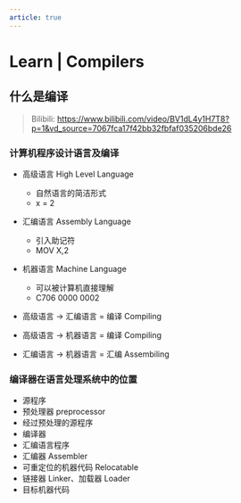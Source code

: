 ```yaml
---
article: true
---
```


# Learn | Compilers

## 什么是编译

> Bilibili: https://www.bilibili.com/video/BV1dL4y1H7T8?p=1&vd_source=7067fca17f42bb32fbfaf035206bde26

### 计算机程序设计语言及编译

- 高级语言  High Level Language
  - 自然语言的简洁形式
  - x = 2
- 汇编语言  Assembly Language
  - 引入助记符 
  - MOV X,2
- 机器语言  Machine Language
  - 可以被计算机直接理解
  - C706 0000 0002

- 高级语言 -> 汇编语言 = 编译 Compiling
- 高级语言 -> 机器语言 = 编译 Compiling
- 汇编语言 -> 机器语言 = 汇编 Assembiling

### 编译器在语言处理系统中的位置

- 源程序
- 预处理器 preprocessor
- 经过预处理的源程序
- 编译器
- 汇编语言程序
- 汇编器 Assembler
- 可重定位的机器代码  Relocatable
- 链接器  Linker、加载器 Loader
- 目标机器代码